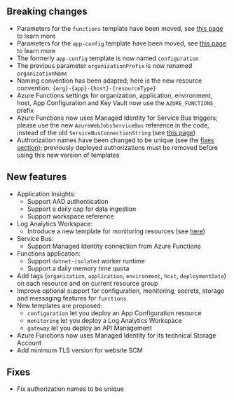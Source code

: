 [//]: # (Format this CHANGELOG.md with these titles:)
[//]: # (Breaking changes)
[//]: # (New features)
[//]: # (Bug fixes)
[//]: # (Minor changes)

## Breaking changes

- Parameters for the `functions` template have been moved, see [this page](functions/README.md) to learn more
- Parameters for the `app-config` template have been moved, see [this page](functions/README.md) to learn more
- The formerly `app-config` template is now named `configuration`
- The previous parameter `organizationPrefix` is now renamed `organizationName`
- Naming convention has been adapted; here is the new resource convention: `{org}-{app}-{host}-{resourceType}`
- Azure Functions settings for organization, application, environment, host, App Configuration and Key Vault now use the `AZURE_FUNCTIONS_` prefix
- Azure Functions now uses Managed Identity for Service Bus triggers; please use the new `AzureWebJobsServiceBus` reference in the code, instead of the old `ServiceBusConnectionString` (see [this page](https://docs.microsoft.com/en-us/azure/azure-functions/functions-reference#configure-an-identity-based-connection))
- Authorization names have been changed to be unique (see the [fixes section](#fixes)); previously deployed authorizations must be removed before using this new version of templates

## New features

- Application Insights:
  - Support AAD authentication
  - Support a daily cap for data ingestion
  - Support workspace reference
- Log Analytics Workspace:
  - Introduce a new template for monitoring resources (see [here](monitoring/README.md))
- Service Bus:
  - Support Managed Identity connection from Azure Functions
- Functions application:
  - Support `dotnet-isolated` worker runtime
  - Support a daily memory time quota
- Add tags (`organization`, `application`, `environment`, `host`, `deploymentDate`) on each resource and on current resource group
- Improve optional support for configuration, monitoring, secrets, storage and messaging features for `functions`
- New templates are proposed:
  - `configuration` let you deploy an App Configuration resource
  - `monitoring` let you deploy a Log Analytics Workspace
  - `gateway` let you deploy an API Management
- Azure Functions now uses Managed Identity for its technical Storage Account
- Add minimum TLS version for website SCM

## Fixes

- Fix authorization names to be unique
